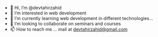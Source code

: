 - 👋 Hi, I’m @devtahirzahid
- 👀 I’m interested in web development
- 🌱 I’m currently learning web development in different technologies...
- 💞️ I’m looking to collaborate on seminars and courses
- 📫 How to reach me ...
mail at devtahirzahid@gmail.com
<!---
devtahirzahid/devtahirzahid is a ✨ special ✨ repository because its `README.md` (this file) appears on your GitHub profile.
You can click the Preview link to take a look at your changes.
--->
